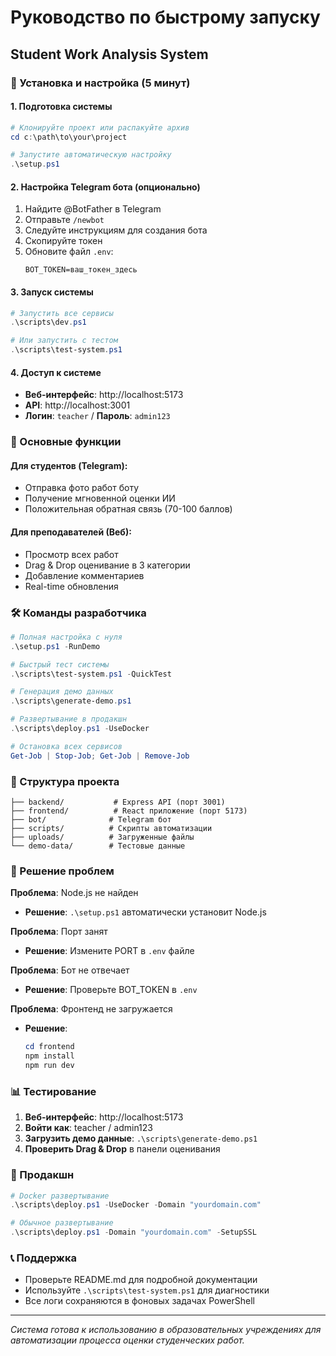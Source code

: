 # Руководство по быстрому запуску

## Student Work Analysis System

### 🚀 Установка и настройка (5 минут)

#### 1. Подготовка системы

```powershell
# Клонируйте проект или распакуйте архив
cd c:\path\to\your\project

# Запустите автоматическую настройку
.\setup.ps1
```

#### 2. Настройка Telegram бота (опционально)

1. Найдите @BotFather в Telegram
2. Отправьте `/newbot`
3. Следуйте инструкциям для создания бота
4. Скопируйте токен
5. Обновите файл `.env`:
   ```
   BOT_TOKEN=ваш_токен_здесь
   ```

#### 3. Запуск системы

```powershell
# Запустить все сервисы
.\scripts\dev.ps1

# Или запустить с тестом
.\scripts\test-system.ps1
```

#### 4. Доступ к системе

- **Веб-интерфейс**: http://localhost:5173
- **API**: http://localhost:3001
- **Логин**: `teacher` / **Пароль**: `admin123`

### 🎯 Основные функции

#### Для студентов (Telegram):

- Отправка фото работ боту
- Получение мгновенной оценки ИИ
- Положительная обратная связь (70-100 баллов)

#### Для преподавателей (Веб):

- Просмотр всех работ
- Drag & Drop оценивание в 3 категории
- Добавление комментариев
- Real-time обновления

### 🛠️ Команды разработчика

```powershell
# Полная настройка с нуля
.\setup.ps1 -RunDemo

# Быстрый тест системы
.\scripts\test-system.ps1 -QuickTest

# Генерация демо данных
.\scripts\generate-demo.ps1

# Развертывание в продакшн
.\scripts\deploy.ps1 -UseDocker

# Остановка всех сервисов
Get-Job | Stop-Job; Get-Job | Remove-Job
```

### 📁 Структура проекта

```
├── backend/           # Express API (порт 3001)
├── frontend/          # React приложение (порт 5173)
├── bot/              # Telegram бот
├── scripts/          # Скрипты автоматизации
├── uploads/          # Загруженные файлы
└── demo-data/        # Тестовые данные
```

### 🔧 Решение проблем

**Проблема**: Node.js не найден

- **Решение**: `.\setup.ps1` автоматически установит Node.js

**Проблема**: Порт занят

- **Решение**: Измените PORT в `.env` файле

**Проблема**: Бот не отвечает

- **Решение**: Проверьте BOT_TOKEN в `.env`

**Проблема**: Фронтенд не загружается

- **Решение**:
  ```powershell
  cd frontend
  npm install
  npm run dev
  ```

### 📊 Тестирование

1. **Веб-интерфейс**: http://localhost:5173
2. **Войти как**: teacher / admin123
3. **Загрузить демо данные**: `.\scripts\generate-demo.ps1`
4. **Проверить Drag & Drop** в панели оценивания

### 🚀 Продакшн

```powershell
# Docker развертывание
.\scripts\deploy.ps1 -UseDocker -Domain "yourdomain.com"

# Обычное развертывание
.\scripts\deploy.ps1 -Domain "yourdomain.com" -SetupSSL
```

### 📞 Поддержка

- Проверьте README.md для подробной документации
- Используйте `.\scripts\test-system.ps1` для диагностики
- Все логи сохраняются в фоновых задачах PowerShell

---

_Система готова к использованию в образовательных учреждениях для автоматизации процесса оценки студенческих работ._
